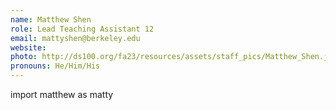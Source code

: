 ```yaml
---
name: Matthew Shen
role: Lead Teaching Assistant 12
email: mattyshen@berkeley.edu
website: 
photo: http://ds100.org/fa23/resources/assets/staff_pics/Matthew_Shen.jpg
pronouns: He/Him/His
---
```

import matthew as matty
